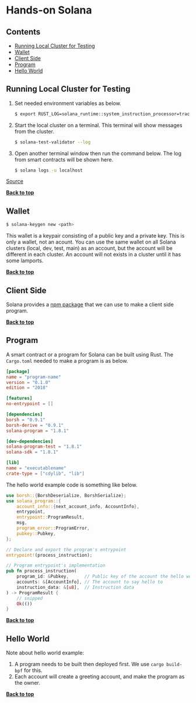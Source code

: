 # Hands-on Solana

## Contents

- [Running Local Cluster for Testing](##running-local-cluster-for-testing)
- [Wallet](##wallet)
- [Client Side](##client-side)
- [Program](##program)
- [Hello World](##hello-world)

## Running Local Cluster for Testing

1. Set needed environment variables as below.

   ```bash
   $ export RUST_LOG=solana_runtime::system_instruction_processor=trace,solana_runtime::message_processor=info,solana_bpf_loader=debug,solana_rbpf=debug
   ```

2. Start the local cluster on a terminal. This terminal will show messages from the cluster.

   ```bash
   $ solana-test-validator --log
   ```

3. Open another terminal window then run the command below. The log from smart contracts will be shown here.

   ```bash
   $ solana logs -u localhost
   ```

[Source](https://docs.solana.com/developing/on-chain-programs/debugging)

[**Back to top**](#hands-on-solana)

## Wallet

```bash
$ solana-keygen new <path>
```

This wallet is a keypair consisting of a public key and a private key. This is only a wallet, not an acount. You can use the same wallet on all Solana clusters (local, dev, test, main) as an account, but the account will be different in each cluster. An account will not exists in a cluster until it has some lamports.

[**Back to top**](#hands-on-solana)

## Client Side

Solana provides a [npm package](https://www.npmjs.com/package/@solana/web3.js) that we can use to make a client side program.

[**Back to top**](#hands-on-solana)

## Program

A smart contract or a program for Solana can be built using Rust. The `Cargo.toml` needed to make a program is as below.

```toml
[package]
name = "program-name"
version = "0.1.0"
edition = "2018"

[features]
no-entrypoint = []

[dependencies]
borsh = "0.9.1"
borsh-derive = "0.9.1"
solana-program = "1.8.1"

[dev-dependencies]
solana-program-test = "1.8.1"
solana-sdk = "1.8.1"

[lib]
name = "executablename"
crate-type = ["cdylib", "lib"]
```

The hello world example code is something like below.

```rust
use borsh::{BorshDeserialize, BorshSerialize};
use solana_program::{
    account_info::{next_account_info, AccountInfo},
    entrypoint,
    entrypoint::ProgramResult,
    msg,
    program_error::ProgramError,
    pubkey::Pubkey,
};

// Declare and export the program's entrypoint
entrypoint!(process_instruction);

// Program entrypoint's implementation
pub fn process_instruction(
    program_id: &Pubkey,      // Public key of the account the hello world program was loaded into
    accounts: &[AccountInfo], // The account to say hello to
    instruction_data: &[u8],  // Instruction data
) -> ProgramResult {
    // snipped
    Ok(())
}
```

[**Back to top**](#hands-on-solana)

## Hello World

Note about hello world example:

1. A program needs to be built then deployed first. We use `cargo build-bpf` for this.
2. Each account will create a greeting account, and make the program as the owner.

[**Back to top**](#hands-on-solana)